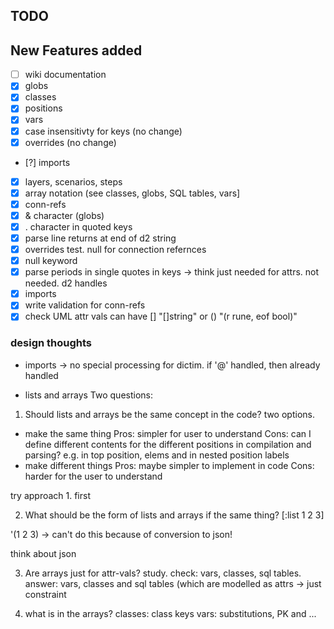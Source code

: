 ## TODO


## New Features added

- [ ] wiki documentation
- [x] globs
- [x] classes
- [x] positions
- [x] vars
- [x] case insensitivty for keys (no change)
- [x] overrides (no change)
- [?] imports
- [x] layers, scenarios, steps
- [x] array notation (see classes, globs, SQL tables, vars]
- [x] conn-refs
- [x] & character (globs)
- [x] . character in quoted keys
- [x] parse line returns at end of d2 string
- [x] overrides test. null for connection refernces
- [x] null keyword
- [x] parse periods in single quotes in keys -> think just needed for attrs. not needed. d2 handles
- [x] imports
- [x] write validation for conn-refs
- [x] check UML attr vals can have [] "[]string" or () "(r rune, eof bool)"

### design thoughts

- imports -> no special processing for dictim. if '@' handled, then already handled

- lists and arrays
Two questions:
1. Should lists and arrays be the same concept in the code?
two options.
 - make the same thing
  Pros: simpler for user to understand
  Cons: can I define different contents for the different positions in compilation and parsing?
        e.g. in top position, elems and in nested position labels
 - make different things
  Pros: maybe simpler to implement in code
  Cons: harder for the user to understand

try approach 1. first

2. What should be the form of lists and arrays if the same thing?
[:list 1 2 3]

'(1 2 3) -> can't do this because of conversion to json!

think about json

3. Are arrays just for attr-vals? study. check: vars, classes, sql tables.
answer: vars, classes and sql tables (which are modelled as attrs -> just constraint

4. what is in the arrays?
classes: class keys
vars: substitutions, PK and ...

  

